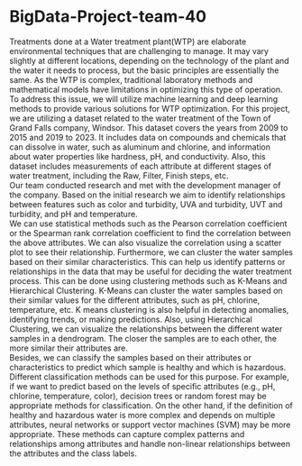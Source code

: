 # BigData-Project-team-40
Treatments done at a Water treatment plant(WTP) are elaborate
environmental techniques that are challenging to manage. It may vary
slightly at different locations, depending on the technology of the
plant and the water it needs to process, but the basic principles are
essentially the same. As the WTP is complex, traditional laboratory
methods and mathematical models have limitations in optimizing this type
of operation. To address this issue, we will utilize machine learning
and deep learning methods to provide various solutions for WTP
optimization. For this project, we are utilizing a dataset related to
the water treatment of the Town of Grand Falls company, Windsor. This
dataset covers the years from 2009 to 2015 and 2019 to 2023. It includes
data on compounds and chemicals that can dissolve in water, such as
aluminum and chlorine, and information about water properties like
hardness, pH, and conductivity. Also, this dataset includes measurements
of each attribute at different stages of water treatment, including the
Raw, Filter, Finish steps, etc. </br> 
Our team conducted research and met with the development manager of the company.
Based on the initial research we aim to identify relationships between
features such as color and turbidity, UVA and turbidity, UVT and
turbidity, and pH and temperature. </br>
We can use statistical methods such as the Pearson correlation coefficient or the Spearman rank correlation
coefficient to find the correlation between the above attributes. We can
also visualize the correlation using a scatter plot to see their
relationship. Furthermore, we can cluster the water samples based on
their similar characteristics. This can help us identify patterns or
relationships in the data that may be useful for deciding the water
treatment process. This can be done using clustering methods such as
K-Means and Hierarchical Clustering. K-Means can cluster the water
samples based on their similar values for the different attributes, such
as pH, chlorine, temperature, etc. K means clustering is also helpful in
detecting anomalies, identifying trends, or making predictions. Also,
using Hierarchical Clustering, we can visualize the relationships
between the different water samples in a dendrogram. The closer the
samples are to each other, the more similar their attributes are.
</br>
Besides, we can classify the samples based on their attributes or
characteristics to predict which sample is healthy and which is
hazardous. Different classification methods can be used for this
purpose. For example, if we want to predict based on the levels of
specific attributes (e.g., pH, chlorine, temperature, color), decision
trees or random forest may be appropriate methods for classification. On
the other hand, if the definition of healthy and hazardous water is more
complex and depends on multiple attributes, neural networks or support
vector machines (SVM) may be more appropriate. These methods can capture
complex patterns and relationships among attributes and handle
non-linear relationships between the attributes and the class labels.
